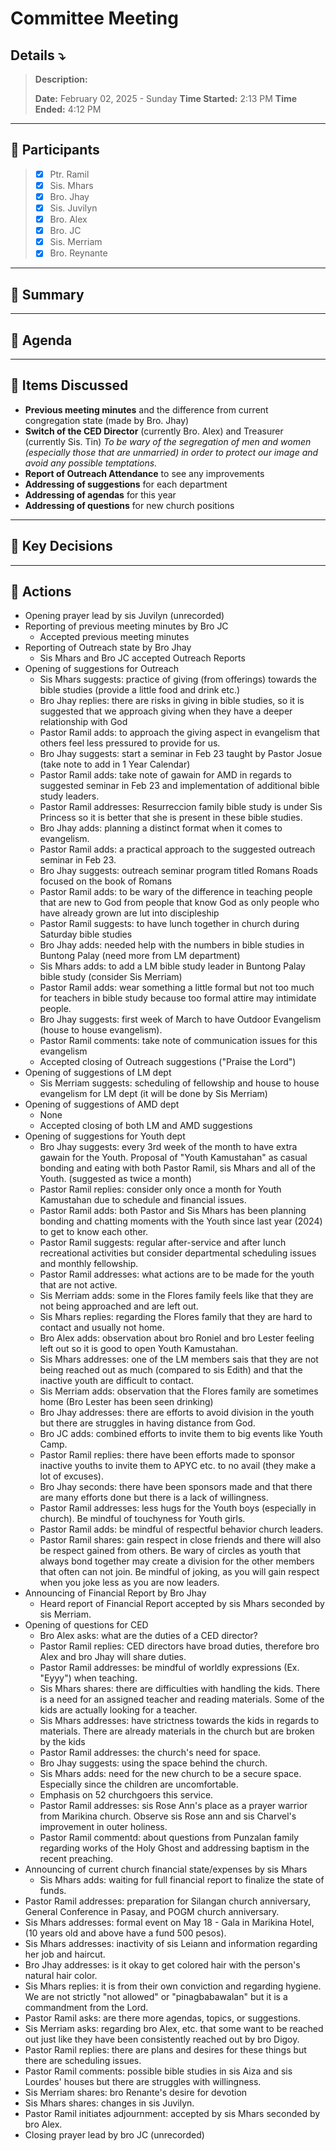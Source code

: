 # Committee Meeting
## Details ⤵️
> **Description:** 
> 
> **Date:** February 02, 2025 - Sunday
> **Time Started:** 2:13 PM 
> **Time Ended:** 4:12 PM
***
## 📌 Participants
> - [x] Ptr. Ramil
> - [x] Sis. Mhars
> - [x] Bro. Jhay
> - [x] Sis. Juvilyn
> - [x] Bro. Alex
> - [x] Bro. JC
> - [x] Sis. Merriam
> - [x] Bro. Reynante

***
## 📌 Summary

***
## 📌 Agenda

***
## 📌 Items Discussed
- **Previous meeting minutes** and the difference from current congregation state (made by Bro. Jhay)
- **Switch of the CED Director** (currently Bro. Alex) and Treasurer (currently Sis. Tin)
	*To be wary of the segregation of men and women (especially those that are unmarried) in order to protect our image and avoid any possible temptations.*
- **Report of Outreach Attendance** to see any improvements
- **Addressing of suggestions** for each department
- **Addressing of agendas** for this year
- **Addressing of questions** for new church positions

***
## 📌 Key Decisions


***
## 📌 Actions
- Opening prayer lead by sis Juvilyn (unrecorded)
- Reporting of previous meeting minutes by Bro JC
	- Accepted previous meeting minutes
- Reporting of Outreach state by Bro Jhay
	- Sis Mhars and Bro JC accepted Outreach Reports
- Opening of suggestions for Outreach
	- Sis Mhars suggests: practice of giving (from offerings) towards the bible studies (provide a little food and drink etc.)
	- Bro Jhay replies: there are risks in giving in bible studies, so it is suggested that we approach giving when they have a deeper relationship with God
	- Pastor Ramil adds: to approach the giving aspect in evangelism that others feel less pressured to provide for us.
	- Bro Jhay suggests: start a seminar in Feb 23 taught by Pastor Josue (take note to add in 1 Year Calendar)
	- Pastor Ramil adds: take note of gawain for AMD in regards to suggested seminar in Feb 23 and implementation of additional bible study leaders.
	- Pastor Ramil addresses: Resurreccion family bible study is under Sis Princess so it is better that she is present in these bible studies.
	- Bro Jhay adds: planning a distinct format when it comes to evangelism.
	- Pastor Ramil adds: a practical approach to the suggested outreach seminar in Feb 23.
	- Bro Jhay suggests: outreach seminar program titled Romans Roads focused on the book of Romans
	- Pastor Ramil adds: to be wary of the difference in teaching people that are new to God from people that know God as only people who have already grown are lut into discipleship
	- Pastor Ramil suggests: to have lunch together in church during Saturday bible studies
	- Bro Jhay adds: needed help with the numbers in bible studies in Buntong Palay (need more from LM department)
	- Sis Mhars adds: to add a LM bible study leader in Buntong Palay bible study (consider Sis Merriam)
	- Pastor Ramil adds: wear something a little formal but not too much for teachers in bible study because too formal attire may intimidate people.
	- Bro Jhay suggests: first week of March to have Outdoor Evangelism (house to house evangelism).
	- Pastor Ramil comments: take note of communication issues for this evangelism
	- Accepted closing of Outreach suggestions ("Praise the Lord")
- Opening of suggestions of LM dept
	- Sis Merriam suggests: scheduling of fellowship and house to house evangelism for LM dept (it will be done by Sis Merriam)
- Opening of suggestions of AMD dept
	- None
	- Accepted closing of both LM and AMD suggestions
- Opening of suggestions for Youth dept
	- Bro Jhay suggests: every 3rd week of the month to have extra gawain for the Youth. Proposal of "Youth Kamustahan" as casual bonding and eating with both Pastor Ramil, sis Mhars and all of the Youth. (suggested as twice a month)
	- Pastor Ramil replies: consider only once a month for Youth Kamustahan due to schedule and financial issues.
	- Pastor Ramil adds: both Pastor and Sis Mhars has been planning bonding and chatting moments with the Youth since last year (2024) to get to know each other.
	- Pastor Ramil suggests: regular after-service and after lunch recreational activities but consider departmental scheduling issues and monthly fellowship.
	- Pastor Ramil addresses: what actions are to be made for the youth that are not active.
	- Sis Merriam adds: some in the Flores family feels like that they are not being approached and are left out.
	- Sis Mhars replies: regarding the Flores family that they are hard to contact and usually not home.
	- Bro Alex adds: observation about bro Roniel and bro Lester feeling left out so it is good to open Youth Kamustahan.
	- Sis Mhars addresses: one of the LM members sais that they are not being reached out as much (compared to sis Edith) and that the inactive youth are difficult to contact.
	- Sis Merriam adds: observation that the Flores family are sometimes home (Bro Lester has been seen drinking)
	- Bro Jhay addresses: there are efforts to avoid division in the youth but there are struggles in having distance from God.
	- Bro JC adds: combined efforts to invite them to big events like Youth Camp.
	- Pastor Ramil replies: there have been efforts made to sponsor inactive youths to invite them to APYC etc. to no avail (they make a lot of excuses).
	- Bro Jhay seconds: there have been sponsors made and that there are many efforts done but there is a lack of willingness.
	- Pastor Ramil addresses: less hugs for the Youth boys (especially in church). Be mindful of touchyness for Youth girls.
	- Pastor Ramil adds: be mindful of respectful behavior church leaders. 
	- Pastor Ramil shares: gain respect in close friends and there will also be respect gained from others. Be wary of circles as youth that always bond together may create a division for the other members that often can not join. Be mindful of joking, as you will gain respect when you joke less as you are now leaders.
- Announcing of Financial Report by Bro Jhay
	- Heard report of Financial Report accepted by sis Mhars seconded by sis Merriam.
- Opening of questions for CED
	- Bro Alex asks: what are the duties of a CED director?
	- Pastor Ramil replies: CED directors have broad duties, therefore bro Alex and bro Jhay will share duties.
	- Pastor Ramil addresses: be mindful of worldly expressions (Ex. "Eyyy") when teaching.
	- Sis Mhars shares: there are difficulties with handling the kids. There is a need for an assigned teacher and reading materials. Some of the kids are actually looking for a teacher.
	- Sis Mhars addresses: have strictness towards the kids in regards to materials. There are already materials in the church but are broken by the kids
	- Pastor Ramil addresses: the church's need for space.
	- Bro Jhay suggests: using the space behind the church.
	- Sis Mhars adds: need for the new church to be a secure space. Especially since the children are uncomfortable.
	- Emphasis on 52 churchgoers this service.
	- Pastor Ramil addresses: sis Rose Ann's place as a prayer warrior from Marikina church. Observe sis Rose ann and sis Charvel's improvement in outer holiness.
	- Pastor Ramil commentd: about questions from Punzalan family regarding works of the Holy Ghost and addressing baptism in the recent preaching.
- Announcing of current church financial state/expenses by sis Mhars
	- Sis Mhars adds: waiting for full financial report to finalize the state of funds.
- Pastor Ramil addresses: preparation for Silangan church anniversary, General Conference in Pasay, and POGM church anniversary.
- Sis Mhars addresses: formal event on May 18 - Gala in Marikina Hotel, (10 years old and above have a fund 500 pesos).
- Sis Mhars addresses: inactivity of sis Leiann and information regarding her job and haircut. 
- Bro Jhay addresses: is it okay to get colored hair with the person's natural hair color.
- Sis Mhars replies: it is from their own conviction and regarding hygiene. We are not strictly "not allowed" or "pinagbabawalan" but it is a commandment from the Lord.
- Pastor Ramil asks: are there more agendas, topics, or suggestions.
- Sis Merriam asks: regarding bro Alex, etc. that some want to be reached out just like they have been consistently reached out by bro Digoy.
- Pastor Ramil replies: there are plans and desires for these things but there are scheduling issues.
- Pastor Ramil comments: possible bible studies in sis Aiza and sis Lourdes' houses but there are struggles with willingness.
- Sis Merriam shares: bro Renante's desire for devotion
- Sis Mhars shares: changes in sis Juvilyn.
- Pastor Ramil initiates adjournment: accepted by sis Mhars seconded by bro Alex.
- Closing prayer lead by bro JC (unrecorded)
